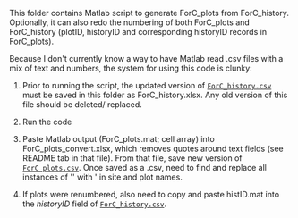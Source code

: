 This folder contains Matlab script to generate ForC_plots from ForC_history. Optionally, it can also redo the numbering of both ForC_plots and ForC_history (plotID, historyID and corresponding historyID records in ForC_plots). 

Because I don't currently know a way to have Matlab read .csv files with a mix of text and numbers, the system for using this code is clunky:

1. Prior to running the script, the updated version of [`ForC_history.csv`](https://github.com/forc-db/ForC/blob/master/data/ForC_history.csv) must be saved in this folder as ForC_history.xlsx. Any old version of this file should be deleted/ replaced.

2. Run the code

3. Paste Matlab output (ForC_plots.mat; cell array) into ForC_plots_convert.xlsx, which removes quotes around text fields (see README tab in that file). From that file, save new version of [`ForC_plots.csv`](https://github.com/forc-db/ForC/blob/master/data/ForC_plots.csv). Once saved as a .csv, need to find and replace all instances of '' with ' in site and plot names. 

4. If plots were renumbered, also need to copy and paste histID.mat into the *historyID* field of [`ForC_history.csv`](https://github.com/forc-db/ForC/blob/master/data/ForC_history.csv).
